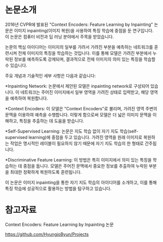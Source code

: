 # 논문소개

2016년 CVPR에 발표된 "Context Encoders: Feature Learning by Inpainting" 논문은 이미지 inpainting(이미지 복원)을 사용하여 특징 학습에 중점을 둔 연구입니다. 
이 논문은 컴퓨터 비전과 딥 러닝 분야에서 주목을 받았습니다.

논문의 핵심 아이디어는 이미지의 일부를 가려서 가려진 부분을 예측하는 네트워크를 훈련시켜 전체 이미지의 특징을 학습하는 것입니다. 
이를 통해 모델은 가려진 부분에서 누락된 정보를 예측하도록 강제되며, 결과적으로 전체 이미지의 의미 있는 특징을 학습할 수 있습니다.

주요 개념과 기술적인 세부 사항은 다음과 같습니다:

*Inpainting Network: 논문에서 제안된 모델은 inpainting network로 구성되어 있습니다. 이 네트워크는 주어진 이미지에서 일부 영역을 가려진 상태로 입력받고, 해당 영역을 예측하여 복원합니다.

*Context Encoders: 이 모델은 "Context Encoders"로 불리며, 가려진 영역 주변의 문맥을 이용하여 예측을 수행합니다. 이렇게 함으로써 모델은 더 넓은 이미지 문맥을 이해하고, 특징을 추출하는 데 도움을 받습니다.

*Self-Supervised Learning: 논문은 지도 학습 없이 자기 지도 학습(self-supervised learning)에 중점을 두고 있습니다. 가려진 영역을 원래 이미지로 복원하는 작업은 명시적인 레이블이 필요하지 않기 때문에 자기 지도 학습의 한 형태로 간주됩니다.

*Discriminative Feature Learning: 이 방법은 특히 이미지에서 의미 있는 특징을 학습하는 데 중점을 둡니다. 모델은 주어진 문맥에서 중요한 정보를 추출하여 누락된 부분을 최대한 정확하게 복원하도록 훈련됩니다.

이 논문은 이미지 inpainting을 통한 자기 지도 학습의 아이디어를 소개하고, 이를 통해 특징 학습에 성공적으로 활용하는 방법을 탐구하고 있습니다.

# 참고자료
Context Encoders: Feature Learning by Inpainting 논문

<https://github.com/HyungjoByun/Projects>

